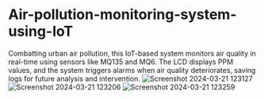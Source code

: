 # Air-pollution-monitoring-system-using-IoT
 Combatting urban air pollution, this IoT-based system monitors air quality in real-time using sensors like MQ135 and MQ6. The LCD displays PPM values, and the system triggers alarms when air quality deteriorates, saving logs for future analysis and intervention.
![Screenshot 2024-03-21 123127](https://github.com/gunthamukasada16/Air-pollution-monitoring-system-using-IoT/assets/161690272/a42ee2d1-7a1d-46b9-888b-874f9aeddebe)
![Screenshot 2024-03-21 123206](https://github.com/gunthamukasada16/Air-pollution-monitoring-system-using-IoT/assets/161690272/01bcf527-8753-443f-a3c1-d2cda9038340)
![Screenshot 2024-03-21 123259](https://github.com/gunthamukasada16/Air-pollution-monitoring-system-using-IoT/assets/161690272/fa329389-c491-414e-ad2d-dc2e033c6095)
